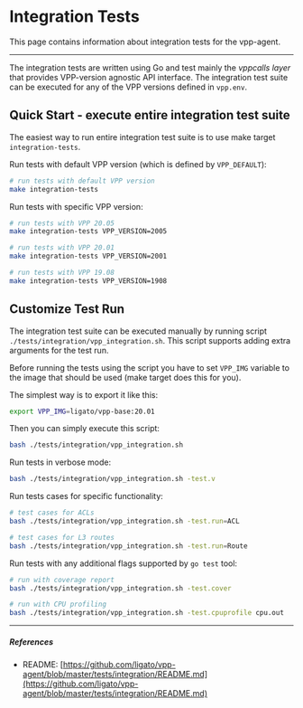 # Integration Tests

This page contains information about integration tests for the vpp-agent.

---

The integration tests are written using Go and test mainly the _vppcalls layer_ that provides VPP-version agnostic API interface. The integration test suite can be executed for any of the VPP versions defined in `vpp.env`.

## Quick Start - execute entire integration test suite

The easiest way to run entire integration test suite is to use make target `integration-tests`.

Run tests with default VPP version (which is defined by `VPP_DEFAULT`):

```sh
# run tests with default VPP version 
make integration-tests
```

Run tests with specific VPP version:

```sh
# run tests with VPP 20.05
make integration-tests VPP_VERSION=2005

# run tests with VPP 20.01
make integration-tests VPP_VERSION=2001

# run tests with VPP 19.08
make integration-tests VPP_VERSION=1908
```

## Customize Test Run

The integration test suite can be executed manually by running script `./tests/integration/vpp_integration.sh`.
This script supports adding extra arguments for the test run.

Before running the tests using the script you have to set `VPP_IMG` variable to the image that should be used (make target does this for you). 

The simplest way is to export it like this:

```sh
export VPP_IMG=ligato/vpp-base:20.01
```

Then you can simply execute this script:

```sh
bash ./tests/integration/vpp_integration.sh
```

Run tests in verbose mode:

```sh
bash ./tests/integration/vpp_integration.sh -test.v 
```

Run tests cases for specific functionality:

```sh
# test cases for ACLs
bash ./tests/integration/vpp_integration.sh -test.run=ACL

# test cases for L3 routes
bash ./tests/integration/vpp_integration.sh -test.run=Route
```

Run tests with any additional flags supported by `go test` tool:

```sh
# run with coverage report
bash ./tests/integration/vpp_integration.sh -test.cover

# run with CPU profiling
bash ./tests/integration/vpp_integration.sh -test.cpuprofile cpu.out
```

---

##### References

- README: [https://github.com/ligato/vpp-agent/blob/master/tests/integration/README.md](https://github.com/ligato/vpp-agent/blob/master/tests/integration/README.md)
